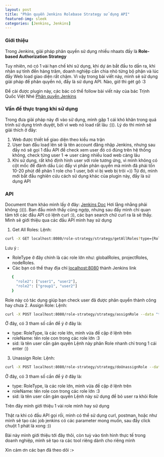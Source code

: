 ```yaml
---
layout: post
title: "Phân quyền Jenkins Rolebase Strategy sử dụng API"
featured-img: sleek
categories: [Jenkins, Jenkins]
---
```


### **Giới thiệu**
Trong Jenkins, giải pháp phân quyền sử dụng nhiều nhaats đấy là **Role-based Authorization Strategy**

Tuy nhiên, nó có 1 vài hạn chế khi sử dụng, khi dự án bắt đầu to dần ra, khi nhân sự tính đến hàng trăm, doanh nghiệp cần chia nhỏ từng bộ phận và lúc đấy Web load giao diện rất chậm. Vì vậy trong bài viết này, mình sẽ sử dụng giải pháp để phân quyền nó, đấy là sử dụng API. Nào, giờ thì gét gô :3

Để cài được plugin này, các bác có thể follow bài viết này của bác Trịnh Quốc Việt Nhé [Phân quyền Jenkins](https://viblo.asia/p/k8s-phan-18-phan-quyen-su-dung-jenkins-cho-nhieu-moi-truong-bXP4W5MoL7G)

### **Vấn đề thực trạng khi sử dụng**
Trong đưa giải pháp này đi vào sử dụng, mình gặp 1 cái khó khăn trong quá trình sử dụng trình duyệt, bởi vì web nó load rất lâu :))). Lý do thì mình sẽ giải thích ở đây:
1. Web được thiết kế giao diện theo kiểu ma trận
2. User ban đầu load lên sẽ là tên account đăng nhập Jenkins, nhưng sau đấy nó sẽ gọi 1 đầu API để check xem user đó có đúng trên hệ thống không, check từng user 1 => user càng nhiều load web càng lâu
3. Khi sử dụng, rất khó định hình user với role tương ứng, vì mình không có cột mốc để đánh dấu
Lúc đấy vì phần phân quyền mà mình đã phải tốn 10-20 phút để phân  1 role cho 1 user, bởi vì bị web bị trôi =))
Từ đó, mình mới bắt đầu nghiên cứu cách sử dụng khác của plugin này, đấy là sử dụng API

### **API**
Document tham khảo mình lấy ở đây: [Jenkins Doc](https://javadoc.jenkins.io/plugin/role-strategy/com/michelin/cio/hudson/plugins/rolestrategy/RoleBasedAuthorizationStrategy.html)
Hơi lằng nhằng phải không :)))). Ban đầu mình thấy cũng ngợp, nhưng sau đấy mình chỉ quan tâm tới các đầu API có lệnh curl :)), các bạn search chữ curl ra là sẽ thấy.
Mình sẽ giới thiệu qua các đầu API mình hay sử dụng
1. Get All Roles: 
Lệnh: 
```sh
curl -X GET localhost:8080/role-strategy/strategy/getAllRoles?type={RoleType}
```
Lưu ý :
* RoleType ở đây chính là các role lớn như: globalRoles, projectRoles, nodeRoles.
* Các bạn có thể thay địa chỉ <localhost:8080> thành Jenkins link
```sh
   {
     "role2": ["user1", "user2"],
     "role2": ["group1", "user2"]
   }

```
Role này có tác dụng giúp bạn check user đã được phân quyền thành công hay chưa
2. Assign Role:
Lệnh: 
```sh
curl -X POST localhost:8080/role-strategy/strategy/assignRole --data "type=globalRoles&amp;roleName=ADM &amp;sid=username"
```
Ở đây, có 3 tham số cần để ý ở đây là:
* type: RoleType, là các role lớn, mình vừa đề cập ở lệnh trên
* roleName: tên role con trong các role lớn :3
* sid: là tên user cần gán quyền
Lệnh này phân Role nhanh chỉ trong 1 cái enter :))
3. Unassign Role:
Lệnh: 
```sh
curl -X POST localhost:8080/role-strategy/strategy/doUnassignRole --data "type=globalRoles&amp;roleName=ADM &amp;sid=username"
```
Ở đây, có 3 tham số cần để ý ở đây là:
* type: RoleType, là các role lớn, mình vừa đề cập ở lệnh trên
* roleName: tên role con trong các role lớn :3
* sid: là tên user cần gán quyền
Lệnh này sử dụng để bỏ user ra khỏi Role

Trên đây mình giới thiệu 1 vài role mình hay sử dụng

Thật ra khi có đầu API gọi rồi, mình có thể sử dụng curl, postman, hoặc như mình sẽ tạo các job jenkins có các parameter mong muốn, sau đấy click chuột 1 phát là xong :))

Bài này mình giới thiệu tới đây thôi, còn tuỳ vào tình hình thực tế trong doanh nghiệp, mình sẽ tạo ra các tool riêng dành cho riêng mình

Xin cảm ơn các bạn đã theo dõi :>
